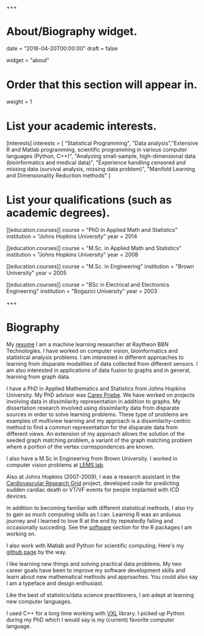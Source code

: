 +++

# About/Biography widget.

date = "2016-04-20T00:00:00"
draft = false

widget = "about"

# Order that this section will appear in.
weight = 1

# List your academic interests.
  [interests]
  interests = [ "Statistical Programming", "Data analysis","Extensive R and Matlab programming, scientific programming in various computer languages (Python, C++)", "Analyzing small-sample, high-dimensional data (bioinformatics and medical data)",
  "Experience handling censored and missing data (survival analysis, missing data problem)",
      "Manifold Learning and Dimensionality Reduction methods"
               ]

# List your qualifications (such as academic degrees).
[[education.courses]]
  course = "PhD in Applied Math and Statistics"
  institution = "Johns Hopkins University"
  year = 2014

[[education.courses]]
  course = "M.Sc. in Applied Math and Statistics"
  institution = "Johns Hopkins University"
  year = 2008

[[education.courses]]
  course = "M.Sc. in Engineering"
  institution = "Brown University"
  year = 2005

[[education.courses]]
  course = "BSc in Electrical and Electronics Engineering"
  institution = "Bogazici University"
  year = 2003

+++

# Biography

My [resume](/resume.pdf)
I am a machine learning researcher at Raytheon BBN Technologies. I have worked on computer vision, bioinformatics and statistical analysis problems. I am interested in different approaches to learning from disparate modalities of  data collected from different sensors. I am also interested in applications of data fusion  to graphs and in general, learning from graph data.

I have a PhD in Applied Mathematics and Statistics from Johns Hopkins University. My PhD advisor was [Carey Priebe](http://www.ams.jhu.edu/~priebe/). We have worked on projects involving data in dissimilarity representation in addition to graphs. My dissertation research involved using dissimilarity data from disparate sources in order to solve learning problems. These type of problems are examples of multiview learning and my approach is a dissimilarity-centric method to find a common representation for the disparate data from different views. An extension of my approach allows the solution of the seeded graph matching problem, a variant of the graph matching problem where a portion of the vertex correspondences are known.

I also have a M.Sc in Engineering from Brown University. I worked in computer vision problems at [LEMS lab](http://vision.lems.brown.edu/).

Also at Johns Hopkins (2007-2009), I was a research assistant in the [Cardiovascular Research Grid](http://www.cvrgrid.org/) project, developed code for predicting sudden cardiac death or VT/VF events for people implanted with ICD devices.

In addition to becoming familiar with different statistical methods, I also try to gain as much computing skills as I can. Learning R was an arduous journey and I learned to love R at the end by repeatedly failing and occasionally succeding. See the [software](#software) section for the R packages I am working on.

I also work with Matlab and Python for scientific computing. Here's my [github page](https://github.com/adalisan/) by the way.

I like learning new things and solving practical data problems. My two career goals have been to improve my software development skills and learn about new mathematical methods and approaches. You could also say I am a typeface and design enthusiast.

Like the best of statistics/data science practitioners, I am adept at learning new computer languages.

I used  C++  for a long time working with [VXL](https://github.com/vxl/vxl) library. I picked up Python during my PhD which I would say is my (current) favorite computer language.
